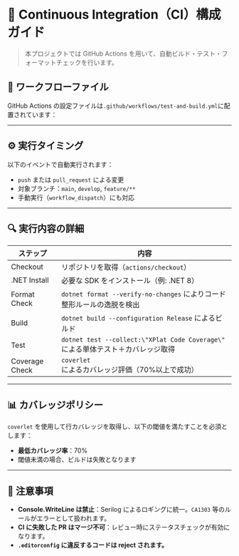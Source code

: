 # 🔁 Continuous Integration（CI）構成ガイド

> 本プロジェクトでは GitHub Actions を用いて、自動ビルド・テスト・フォーマットチェックを行います。

## 📁 ワークフローファイル

GitHub Actions の設定ファイルは`.github/workflows/test-and-build.yml`に配置されています：

---

## ⚙ 実行タイミング

以下のイベントで自動実行されます：

- `push` または `pull_request` による変更
- 対象ブランチ：`main`, `develop`, `feature/**`
- 手動実行（`workflow_dispatch`）にも対応

---

## 🔍 実行内容の詳細

| ステップ           | 内容                                                                 |
|------------------|----------------------------------------------------------------------|
| Checkout         | リポジトリを取得（`actions/checkout`）                                          |
| .NET Install     | 必要な SDK をインストール（例: .NET 8）                                       |
| Format Check     | `dotnet format --verify-no-changes` によりコード整形ルールの逸脱を検出                    |
| Build            | `dotnet build --configuration Release` によるビルド                          |
| Test             | `dotnet test --collect:\"XPlat Code Coverage\"` による単体テスト＋カバレッジ取得         |
| Coverage Check   | `coverlet` によるカバレッジ評価（70%以上で成功）                                  |

---

## 📊 カバレッジポリシー

`coverlet` を使用して行カバレッジを取得し、以下の閾値を満たすことを必須とします：

- **最低カバレッジ率**：70%
- 閾値未満の場合、ビルドは失敗となります

---

## 📌 注意事項

- **Console.WriteLine は禁止**：Serilog によるロギングに統一。`CA1303` 等のルールがエラーとして扱われます。
- **CI に失敗した PR はマージ不可**：レビュー時にステータスチェックが有効になります。
- **`.editorconfig` に違反するコードは reject されます。**


